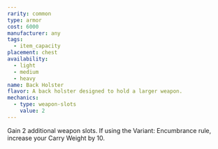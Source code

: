 ```yaml
---
rarity: common
type: armor
cost: 6000
manufacturer: any
tags:
  - item_capacity
placement: chest
availability:
  - light
  - medium
  - heavy
name: Back Holster
flavor: A back holster designed to hold a larger weapon.
mechanics:
  - type: weapon-slots
    value: 2
---
```

Gain 2 additional weapon slots. If using the Variant: Encumbrance rule, increase your Carry Weight by 10.
